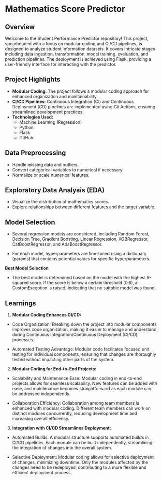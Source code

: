 
# Mathematics Score Predictor




## Overview

Welcome to the Student Performance Predictor repository! This project, spearheaded with a focus on modular coding and CI/CD pipelines, is designed to analyze student information datasets. It covers intricate stages including data ingestion, transformation, model training, evaluation, and prediction pipelines. The deployment is achieved using Flask, providing a user-friendly interface for interacting with the predictor.
## Project Highlights

- **Modular Coding:** The project follows a modular coding approach for enhanced organization and maintainability.
- **CI/CD Pipelines:** Continuous Integration (CI) and Continuous Deployment (CD) pipelines are implemented using Git Actions, ensuring streamlined development practices.
- **Technologies Used:**
  - Machine Learning (Regression)
  - Python
  - Flask
  - GitHub



## Data Preprocessing

- Handle missing data and outliers.
- Convert categorical variables to numerical if necessary.
- Normalize or scale numerical features.
## Exploratory Data Analysis (EDA)
- Visualize the distribution of mathematics scores.
- Explore relationships between different features and the target variable.
## Model Selection

- Several regression models are considered, including Random Forest, Decision Tree, Gradient Boosting, Linear Regression, XGBRegressor, CatBoostRegressor, and AdaBoostRegressor.

- For each model, hyperparameters are fine-tuned using a dictionary (params) that contains potential values for specific hyperparameters.

**Best Model Selection**
- The best model is determined based on the model with the highest R-squared score. If the score is below a certain threshold (0.6), a CustomException is raised, indicating that no suitable model was found.
## Learnings
1. **Modular Coding Enhances CI/CD:**

- Code Organization: Breaking down the project into modular components improves code organization, making it easier to manage and understand during Continuous Integration/Continuous Deployment (CI/CD) processes.

- Automated Testing Advantage: Modular code facilitates focused unit testing for individual components, ensuring that changes are thoroughly tested without impacting other parts of the system.

2. **Modular Coding for End-to-End Projects:**

- Scalability and Maintenance Ease: Modular coding in end-to-end projects allows for seamless scalability. New features can be added with ease, and maintenance becomes straightforward as each module can be addressed independently.

- Collaboration Efficiency: Collaboration among team members is enhanced with modular coding. Different team members can work on distinct modules concurrently, reducing development time and increasing overall efficiency.

3. **Integration with CI/CD Streamlines Deployment:**

- Automated Builds: A modular structure supports automated builds in CI/CD pipelines. Each module can be built independently, streamlining the integration of changes into the overall system.

- Selective Deployment: Modular coding allows for selective deployment of changes, minimizing downtime. Only the modules affected by the changes need to be redeployed, contributing to a more flexible and efficient deployment process.
